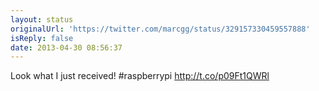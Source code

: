 ```yaml
---
layout: status
originalUrl: 'https://twitter.com/marcgg/status/329157330459557888'
isReply: false
date: 2013-04-30 08:56:37
---
```


Look what I just received! #raspberrypi http://t.co/p09Ft1QWRl
